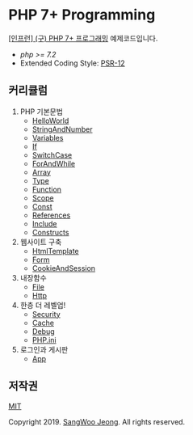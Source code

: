 # PHP 7+ Programming

[[인프런] (구) PHP 7+ 프로그래밍](https://www.inflearn.com/course/php) 예제코드입니다.

* *php >= 7.2*
* Extended Coding Style: [PSR-12](https://www.php-fig.org/psr/psr-12/)

## 커리큘럼

1. PHP 기본문법
    * [HelloWorld](https://github.com/php-courses-inflearn/php7-legacy/tree/main/ch1/HelloWorld)
    * [StringAndNumber](https://github.com/php-courses-inflearn/php7-legacy/tree/main/ch1/StringAndNumber)
    * [Variables](https://github.com/php-courses-inflearn/php7-legacy/tree/main/ch1/Variables)
    * [If](https://github.com/php-courses-inflearn/php7-legacy/tree/main/ch1/If)
    * [SwitchCase](https://github.com/php-courses-inflearn/php7-legacy/tree/main/ch1/SwitchCase)
    * [ForAndWhile](https://github.com/php-courses-inflearn/php7-legacy/tree/main/ch1/ForAndWhile)
    * [Array](https://github.com/php-courses-inflearn/php7-legacy/tree/main/ch1/Array)
    * [Type](https://github.com/php-courses-inflearn/php7-legacy/tree/main/ch1/Type)
    * [Function](https://github.com/php-courses-inflearn/php7-legacy/tree/main/ch1/Function)
    * [Scope](https://github.com/php-courses-inflearn/php7-legacy/tree/main/ch1/Scope)
    * [Const](https://github.com/php-courses-inflearn/php7-legacy/tree/main/ch1/Const)
    * [References](https://github.com/php-courses-inflearn/php7-legacy/tree/main/ch1/References)
    * [Include](https://github.com/php-courses-inflearn/php7-legacy/tree/main/ch1/Include)
    * [Constructs](https://github.com/php-courses-inflearn/php7-legacy/tree/main/ch1/Constructs)
3. 웹사이트 구축
    * [HtmlTemplate](https://github.com/php-courses-inflearn/php7-legacy/tree/main/ch3/HtmlTemplate)
    * [Form](https://github.com/php-courses-inflearn/php7-legacy/tree/main/ch3/Form)
    * [CookieAndSession](https://github.com/php-courses-inflearn/php7-legacy/tree/main/ch3/CookieAndSession)
4. 내장함수
    * [File](https://github.com/php-courses-inflearn/php7-legacy/tree/main/ch4/File)
    * [Http](https://github.com/php-courses-inflearn/php7-legacy/tree/main/ch4/Http)
5. 한층 더 레벨업!
    * [Security](https://github.com/php-courses-inflearn/php7-legacy/tree/main/ch5/Security)
    * [Cache](https://github.com/php-courses-inflearn/php7-legacy/tree/main/ch5/Cache)
    * [Debug](https://github.com/php-courses-inflearn/php7-legacy/tree/main/ch5/Debug)
    * [PHP.ini](https://github.com/php-courses-inflearn/php7-legacy/tree/main/ch5/PHP.ini)
6. 로그인과 게시판
    * [App](https://github.com/php-courses-inflearn/php7-legacy/tree/main/ch6/app)

## 저작권

[MIT](https://github.com/php-courses-inflearn/php7-legacy/blob/main/LICENSE)

Copyright 2019. [SangWoo Jeong](https://github.com/pronist). All rights reserved.
